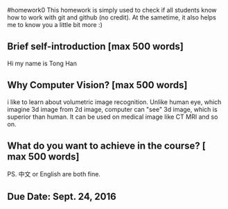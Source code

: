 ﻿#homework0
This homework is simply used to check if all students know how to work with git and github (no credit).
At the sametime, it also helps me to know you a little bit more :)

## Brief self-introduction [max 500 words]
Hi my name is Tong Han   
## Why Computer Vision? [max 500 words]
i like to learn about volumetric image recognition. Unlike human eye, which imagine 3d image from 2d image, computer can "see" 3d image, which is superior than human. It can be used on medical image like CT MRI and so on.
## What do you want to achieve in the course? [ max 500 words]

PS. 中文 or English are both fine.

## Due Date: Sept. 24, 2016
